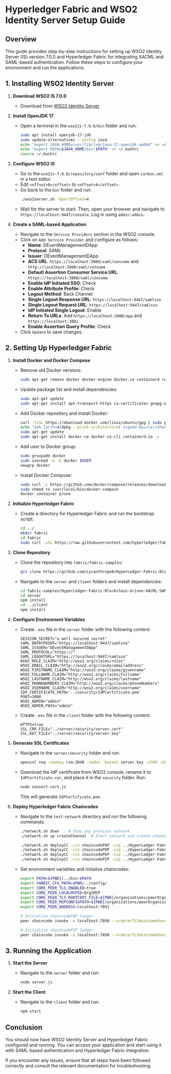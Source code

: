 # Hyperledger Fabric and WSO2 Identity Server Setup Guide

## Overview

This guide provides step-by-step instructions for setting up WSO2 Identity Server (IS) version 7.0.0 and Hyperledger Fabric for integrating XACML and SAML-based authentication. Follow these steps to configure your environment and run the applications.

## 1. Installing WSO2 Identity Server

1. **Download WSO2 IS 7.0.0**
   - Download from [WSO2 Identity Server](https://wso2.com/identity-server/)

2. **Install OpenJDK 17**
   - Open a terminal in the `wso2is-7.0.0/bin` folder and run:
     ```bash
     sudo apt install openjdk-17-jdk
     sudo update-alternatives --config java
     echo "export JAVA_HOME=/usr/lib/jvm/java-17-openjdk-amd64" >> ~/.bashrc
     echo "export PATH=$JAVA_HOME/bin:$PATH" >> ~/.bashrc
     source ~/.bashrc
     ```

3. **Configure WSO2 IS**
   - Go to the `wso2is-7.0.0/repository/conf` folder and open `carbon.xml` in a text editor.
   - Edit `<offset>0</offset>` to `<offset>4</offset>`.
   - Go back to the `bin` folder and run:
     ```bash
     ./wso2server.sh -DportOffset=4
     ```
   - Wait for the server to start. Then, open your browser and navigate to `https://localhost:9447/console`. Log in using `admin:admin`.

4. **Create a SAML-based Application**
   - Navigate to the `Service Providers` section in the WSO2 console.
   - Click on `Add Service Provider` and configure as follows:
     - **Name**: DEventManagementDApp
     - **Protocol**: SAML
     - **Issuer**: DEventManagementDApp
     - **ACS URL**: `https://localhost:3000/saml/consume` and `http://localhost:3000/saml/consume`
     - **Default Assertion Consumer Service URL**: `https://localhost:3000/saml/consume`
     - **Enable IdP Initiated SSO**: Check
     - **Enable Attribute Profile**: Check
     - **Logout Method**: Back Channel
     - **Single Logout Response URL**: `https://localhost:9447/samlsso`
     - **Single Logout Request URL**: `https://localhost:9447/samlsso`
     - **IdP Initiated Single Logout**: Enable
     - **Return To URLs**: Add `https://localhost:3000/app` and `https://localhost:3001`
     - **Enable Assertion Query Profile**: Check
   - Click `Update` to save changes.

## 2. Setting Up Hyperledger Fabric

1. **Install Docker and Docker Compose**
   - Remove old Docker versions:
     ```bash
     sudo apt-get remove docker docker-engine docker.io containerd runc
     ```
   - Update package list and install dependencies:
     ```bash
     sudo apt-get update
     sudo apt-get install apt-transport-https ca-certificates gnupg-agent software-properties-common lsb-release -y
     ```
   - Add Docker repository and install Docker:
     ```bash
     curl -fsSL https://download.docker.com/linux/ubuntu/gpg | sudo gpg --dearmor -o /usr/share/keyrings/docker-keyring.gpg
     echo "deb [arch=$(dpkg --print-architecture) signed-by=/usr/share/keyrings/docker-keyring.gpg] https://download.docker.com/linux/ubuntu $(lsb_release -cs) stable" | sudo tee /etc/apt/sources.list.d/docker.list > /dev/null
     sudo apt-get update
     sudo apt-get install docker-ce docker-ce-cli containerd.io -y
     ```
   - Add user to Docker group:
     ```bash
     sudo groupadd docker
     sudo usermod -a -G docker $USER
     newgrp docker
     ```
   - Install Docker Compose:
     ```bash
     sudo curl -L https://github.com/docker/compose/releases/download/1.29.2/docker-compose-$(uname -s)-$(uname -m) -o /usr/local/bin/docker-compose
     sudo chmod +x /usr/local/bin/docker-compose
     docker container prune
     ```

2. **Initialize Hyperledger Fabric**
   - Create a directory for Hyperledger Fabric and run the bootstrap script:
     ```bash
     cd ../
     mkdir fabric
     cd fabric
     sudo curl -sSL https://raw.githubusercontent.com/hyperledger/fabric/master/scripts/bootstrap.sh | bash -s
     ```

3. **Clone Repository**
   - Clone the repository into `fabric/fabric-samples`:
     ```bash
     git clone https://github.com/Lycanthrope8/HyperLedger-Fabric-Blockchain-driven-XACML-SAML-WSO2IS-Event-Management-DApp.git
     ```
   - Navigate to the `server` and `client` folders and install dependencies:
     ```bash
     cd fabric-samples/HyperLedger-Fabric-Blockchain-driven-XACML-SAML-WSO2IS-Event-Management-DApp
     cd server
     npm install
     cd ../client
     npm install
     ```

4. **Configure Environment Variables**
   - Create `.env` file in the `server` folder with the following content:
     ```env
     SESSION_SECRET="a well secured secret"
     SAML_ENTRYPOINT="https://localhost:9447/samlsso"
     SAML_ISSUER="DEventManagementDApp"
     SAML_PROTOCOL="https://"
     SAML_LOGOUTURL="https://localhost:9447/samlsso"
     WSO2_ROLE_CLAIM="http://wso2.org/claims/roles"
     WSO2_EMAIL_CLAIM="http://wso2.org/claims/emailaddress"
     WSO2_FIRSTNAME_CLAIM="http://wso2.org/claims/givenname"
     WSO2_FULLNAME_CLAIM="http://wso2.org/claims/fullname"
     WSO2_LASTNAME_CLAIM="http://wso2.org/claims/lastname"
     WSO2_PHONENUMBERS_CLAIM="http://wso2.org/claims/phoneNumbers"
     WSO2_USERNAME_CLAIM="http://wso2.org/claims/username"
     IDP_CERTIFICATE_PATH='../security/IdPCertificate.pem'
     PORT=3000
     WSO2_ADMIN="admin"
     WSO2_ADMIN_PASS="admin"
     ```

   - Create `.env` file in the `client` folder with the following content:
     ```env
     HTTPS=true
     SSL_CRR_FILE="../server/security/server.cert"
     SSL_KEY_FILE="../server/security/server.key"
     ```

5. **Generate SSL Certificates**
   - Navigate to the `server/security` folder and run:
     ```bash
     openssl req -newkey rsa:2048 -nodes -keyout server.key -x509 -days 365 -out server.cert
     ```

   - Download the IdP certificate from WSO2 console, rename it to `IdPCertificate.cer`, and place it in the `security` folder. Run:
     ```bash
     node convert-cert.js
     ```
     This will generate `IdPCertificate.pem`.

6. **Deploy Hyperledger Fabric Chaincodes**
   - Navigate to the `test-network` directory and run the following commands:
     ```bash
     ./network.sh down    # Stop any previous network
     ./network.sh up createChannel  # Start network and create channel

     ./network.sh deployCC -ccn chaincodePAP -ccp ../HyperLedger-Fabric-Blockchain-driven-XACML-SAML-WSO2IS-Event-Management-DApp/server/chaincodes/chaincode-pap -ccl javascript
     ./network.sh deployCC -ccn chaincodePDP -ccp ../HyperLedger-Fabric-Blockchain-driven-XACML-SAML-WSO2IS-Event-Management-DApp/server/chaincodes/chaincode-pdp -ccl javascript
     ./network.sh deployCC -ccn chaincodePEP -ccp ../HyperLedger-Fabric-Blockchain-driven-XACML-SAML-WSO2IS-Event-Management-DApp/server/chaincodes/chaincode-pep -ccl javascript
     ./network.sh deployCC -ccn chaincodePIP -ccp ../HyperLedger-Fabric-Blockchain-driven-XACML-SAML-WSO2IS-Event-Management-DApp/server/chaincodes/chaincode-pip -ccl javascript
     ```

   - Set environment variables and initialize chaincodes:
     ```bash
     export PATH=${PWD}/../bin:$PATH
     export FABRIC_CFG_PATH=$PWD/../config/
     export CORE_PEER_TLS_ENABLED=true
     export CORE_PEER_LOCALMSPID=Org1MSP
     export CORE_PEER_TLS_ROOTCERT_FILE=${PWD}/organizations/peerOrganizations/org1.example.com/peers/peer0.org1.example.com/tls/ca.crt
     export CORE_PEER_MSPCONFIGPATH=${PWD}/organizations/peerOrganizations/org1.example.com/users/Admin@org1.example.com/msp
     export CORE_PEER_ADDRESS=localhost:7051

     # Initialize chaincodePAP ledger
     peer chaincode invoke -o localhost:7050 --ordererTLSHostnameOverride orderer.example.com --tls --cafile "${PWD}/organizations/ordererOrganizations/example.com/orderers/orderer.example.com/msp/tlscacerts/tlsca.example.com-cert.pem" -C mychannel -n chaincodePAP --peerAddresses localhost:7051 --tlsRootCertFiles "${PWD}/organizations/peerOrganizations/org1.example.com/peers/peer0.org1.example.com/tls/ca.crt" --peerAddresses localhost:9051 --tlsRootCertFiles "${PWD}/organizations/peerOrganizations/org2.example.com/peers/peer0.org2.example.com/tls/ca.crt" -c '{"function":"initLedger","Args":[]}' 

     # Initialize chaincodePIP ledger
     peer chaincode invoke -o localhost:7050 --ordererTLSHostnameOverride orderer.example.com --tls --cafile "${PWD}/organizations/ordererOrganizations/example.com/orderers/orderer.example.com/msp/tlscacerts/tlsca.example.com-cert.pem" -C mychannel -n chaincodePIP --peerAddresses localhost:7051 --tlsRootCertFiles "${PWD}/organizations/peerOrganizations/org1.example.com/peers/peer0.org1.example.com/tls/ca.crt" --peerAddresses localhost:9051 --tlsRootCertFiles "${PWD}/organizations/peerOrganizations/org2.example.com/peers/peer0.org2.example.com/tls/ca.crt" -c '{"function":"initLedger","Args":[]}'
     ```

## 3. Running the Application

1. **Start the Server**
   - Navigate to the `server` folder and run:
     ```bash
     node server.js
     ```

2. **Start the Client**
   - Navigate to the `client` folder and run:
     ```bash
     npm start
     ```

## Conclusion

You should now have WSO2 Identity Server and Hyperledger Fabric configured and running. You can access your application and start using it with SAML-based authentication and Hyperledger Fabric integration.

If you encounter any issues, ensure that all steps have been followed correctly and consult the relevant documentation for troubleshooting.
